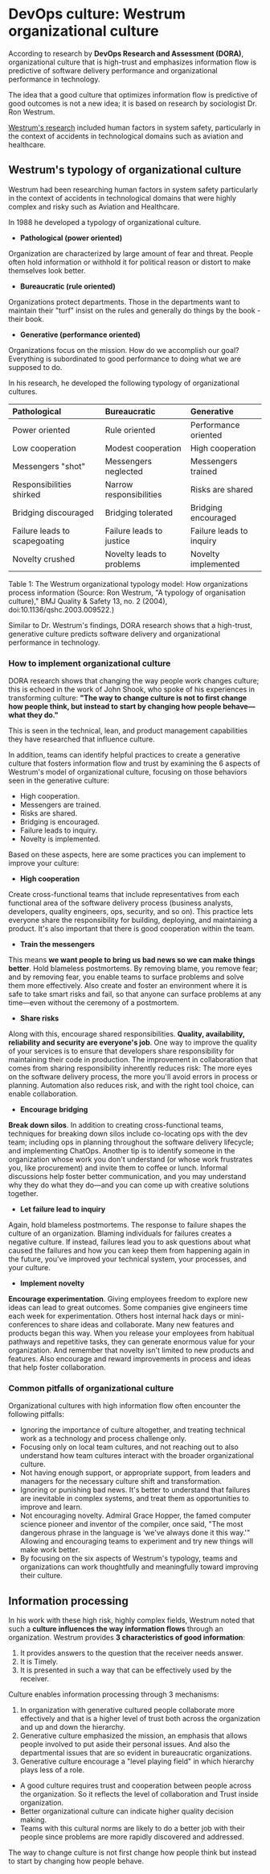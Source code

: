 # DevOps culture: Westrum organizational culture

According to research by __DevOps Research and Assessment (DORA)__, organizational culture that is high-trust and emphasizes information flow is predictive of software delivery performance and organizational performance in technology. 

The idea that a good culture that optimizes information flow is predictive of good outcomes is not a new idea; it is based on research by sociologist Dr. Ron Westrum. 

[Westrum's research](https://qualitysafety.bmj.com/content/13/suppl_2/ii22) included human factors in system safety, particularly in the context of accidents in technological domains such as aviation and healthcare.

## Westrum's typology of organizational culture
Westrum had been researching human factors in system safety particularly in the context of accidents in technological 
domains that were highly complex and risky such as Aviation and Healthcare. 

In 1988 he developed a typology of organizational culture. 

  * **Pathological (power oriented)** 
  
  Organization are characterized by large amount of fear and threat. People often hold information or withhold it for political reason 
or distort to make themselves look better. 

  * **Bureaucratic (rule oriented)** 
  
  Organizations protect departments. Those in the departments want to maintain their "turf" insist on the rules and generally do things by the book - their book. 
  
  * **Generative (performance oriented)**
  
  Organizations focus on the mission. How do we accomplish our goal? Everything is subordinated to good performance to doing what 
we are supposed to do. 

In his research, he developed the following typology of organizational cultures.

| Pathological   | Bureaucratic	| Generative |
| :--- | :--- | :--- |
| Power oriented | Rule oriented | Performance oriented |
| Low cooperation | Modest cooperation | High cooperation |
| Messengers "shot" | Messengers neglected | Messengers trained |
| Responsibilities shirked | Narrow responsibilities | Risks are shared |
| Bridging discouraged | Bridging tolerated | Bridging encouraged |
| Failure leads to scapegoating | Failure leads to justice | Failure leads to inquiry |
| Novelty crushed | Novelty leads to problems | Novelty implemented |


Table 1: The Westrum organizational typology model: How organizations process information (Source: Ron Westrum, "A typology of organisation culture)," BMJ Quality & Safety 13, no. 2 (2004), doi:10.1136/qshc.2003.009522.)

Similar to Dr. Westrum's findings, DORA research shows that a high-trust, generative culture predicts software delivery and organizational performance in technology.

### How to implement organizational culture

DORA research shows that changing the way people work changes culture; this is echoed in the work of John Shook, who spoke of his experiences in transforming culture: **"The way to change culture is not to first change how people think, but instead to start by changing how people behave—what they do."** 

This is seen in the technical, lean, and product management capabilities they have researched that influence culture.

In addition, teams can identify helpful practices to create a generative culture that fosters information flow and trust by examining the 6 aspects of Westrum's model of organizational culture, focusing on those behaviors seen in the generative culture:

  * High cooperation.
  * Messengers are trained.
  * Risks are shared.
  * Bridging is encouraged.
  * Failure leads to inquiry.
  * Novelty is implemented.

Based on these aspects, here are some practices you can implement to improve your culture:

  * **High cooperation**
  
  Create cross-functional teams that include representatives from each functional area of the software delivery process (business analysts, developers, quality engineers, ops, security, and so on). This practice lets everyone share the responsibility for building, deploying, and maintaining a product. It's also important that there is good cooperation within the team.

  * **Train the messengers**
  
  This means __we want people to bring us bad news so we can make things better__. Hold blameless postmortems. By removing blame, you remove fear; and by removing fear, you enable teams to surface problems and solve them more effectively. Also create and foster an environment where it is safe to take smart risks and fail, so that anyone can surface problems at any time—even without the ceremony of a postmortem.

  * **Share risks**

  Along with this, encourage shared responsibilities. __Quality, availability, reliability and security are everyone's job__. One way to improve the quality of your services is to ensure that developers share responsibility for maintaining their code in production. The improvement in collaboration that comes from sharing responsibility inherently reduces risk: The more eyes on the software delivery process, the more you'll avoid errors in process or planning. Automation also reduces risk, and with the right tool choice, can enable collaboration.

  * **Encourage bridging** 
  
  __Break down silos__. In addition to creating cross-functional teams, techniques for breaking down silos include co-locating ops with the dev team; including ops in planning throughout the software delivery lifecycle; and implementing ChatOps. Another tip is to identify someone in the organization whose work you don't understand (or whose work frustrates you, like procurement) and invite them to coffee or lunch. Informal discussions help foster better communication, and you may understand why they do what they do—and you can come up with creative solutions together.

  * **Let failure lead to inquiry**

  Again, hold blameless postmortems. The response to failure shapes the culture of an organization. Blaming individuals for failures creates a negative culture. If instead, failures lead you to ask questions about what caused the failures and how you can keep them from happening again in the future, you've improved your technical system, your processes, and your culture.

  * **Implement novelty** 
  
  __Encourage experimentation__. Giving employees freedom to explore new ideas can lead to great outcomes. Some companies give engineers time each week for experimentation. Others host internal hack days or mini-conferences to share ideas and collaborate. Many new features and products began this way. When you release your employees from habitual pathways and repetitive tasks, they can generate enormous value for your organization. And remember that novelty isn't limited to new products and features. Also encourage and reward improvements in process and ideas that help foster collaboration.

### Common pitfalls of organizational culture

Organizational cultures with high information flow often encounter the following pitfalls:

  - Ignoring the importance of culture altogether, and treating technical work as a technology and process challenge only.
  - Focusing only on local team cultures, and not reaching out to also understand how team cultures interact with the broader organizational culture.
  - Not having enough support, or appropriate support, from leaders and managers for the necessary culture shift and transformation.
  - Ignoring or punishing bad news. It's better to understand that failures are inevitable in complex systems, and treat them as opportunities to improve and learn.
  - Not encouraging novelty. Admiral Grace Hopper, the famed computer science pioneer and inventor of the compiler, once said, "The most dangerous phrase in the language is ‘we've always done it this way.'" Allowing and encouraging teams to experiment and try new things will make work better.
  - By focusing on the six aspects of Westrum's typology, teams and organizations can work thoughtfully and meaningfully toward improving their culture.



## Information processing

In his work with these high risk, highly complex fields, Westrum noted that such a __culture influences the way information flows__ through an organization. Westrum provides __3 characteristics of good information__:

  1. It provides answers to the question that the receiver needs answer. 
  2. It is Timely. 
  3. It is presented in such a way that can be effectively used by the receiver. 
  
Culture enables information processing through 3 mechanisms:
  1. In organization with generative cultured people collaborate more effectively and that is a higher level of trust both 
across the organization and up and down the hierarchy. 
  2. Generative culture emphasized the mission, an emphasis that allows people involved to put aside their personal issues. 
  And also the departmental issues that are so evident in bureaucratic organizations. 
  3. Generative culture encourage a "level playing field" in which hierarchy plays less of a role. 

  - A good culture requires trust and cooperation between people across the organization. So it reflects the level of collaboration and Trust inside organization. 
  - Better organizational culture can indicate higher quality decision making. 
  - Teams with this cultural norms are likely to do a better job with their people since problems are more rapidly discovered and addressed.
  
 The way to change culture is not first change how people think but instead to start by changing how people behave. 
  
  
